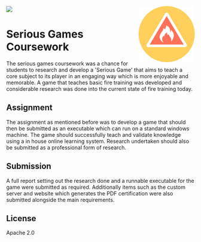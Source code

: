 
<img src='preview.gif' />

<img src='icon.png' width='150' height='150' align='right' />

# Serious Games Coursework 

The serious games coursework was a chance for students to research and develop a 'Serious Game' that aims to teach a core subject to its player in an engaging way which is more enjoyable and memorable. A game that teaches basic fire training was developed and considerable research was done into the current state of fire training today.

## Assignment

The assignment as mentioned before was to develop a game that should then be submitted as an executable which can run on a standard windows machine. The game should successfully teach and validate knowledge using a in house online learning system. Research undertaken should also be submitted as a professional form of research.

## Submission

A full report setting out the research done and a runnable executable for the game were submitted as required. Additionally items such as the custom server and website which generates the PDF certification were also submitted alongside the main requirements.

## License

Apache 2.0